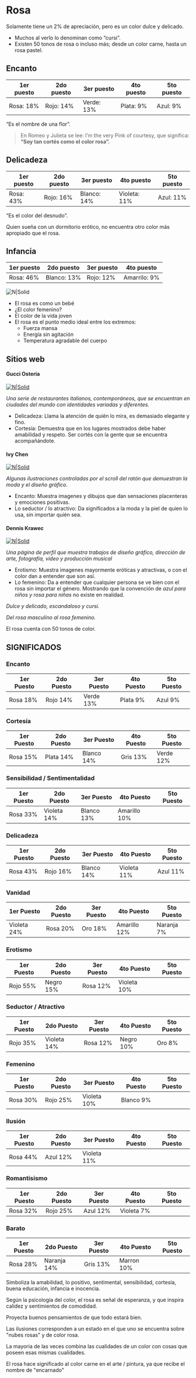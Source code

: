 # Rosa


Solamente tiene un 2% de apreciación, pero es un color dulce y delicado. 

- Muchos al verlo lo denominan como “cursi”.
- Existen 50 tonos de rosa o incluso más; desde un color carne, hasta un rosa pastel.

## Encanto

| 1er puesto | 2do puesto | 3er puesto | 4to puesto | 5to puesto |
| ---------- | ---------- | ---------- | ---------- | ---------- |
| Rosa: 18%  | Rojo: 14%  | Verde: 13% | Plata: 9%  | Azul: 9%   |


“Es el nombre de una flor”.

> En Romeo y Julieta se lee:
> I’m the very Pink of courtesy, que significa:
> **“Soy tan cortés como el color rosa”.**

## Delicadeza

| 1er puesto | 2do puesto | 3er puesto | 4to puesto | 5to puesto |
| ---------- | ---------- | ---------- | ---------- | ---------- |
| Rosa: 43%  | Rojo: 16%  | Blanco: 14% | Violeta: 11%  | Azul: 11%   |


“Es el color del desnudo”.


Quien sueña con un dormitorio erótico, no encuentra otro color más
apropiado que el rosa.

## Infancia

| 1er puesto | 2do puesto | 3er puesto | 4to puesto |
| ---------- | ---------- | ---------- | ---------- |
| Rosa: 46%  | Blanco: 13%  | Rojo: 12% | Amarrilo: 9%  |

![N|Solid](https://images.hive.blog/DQmSTpbaAp3tFKqZ24iiyfDPSj5Sxp8etT3ALriaJY4jh3s/image.png)

- El rosa es como un bebé
- ¿El color femenino?
- El color de la vida joven
- El rosa es el punto medio ideal entre los extremos:
  - Fuerza mansa
  - Energía sin agitación
  - Temperatura agradable del cuerpo

## Sitios web 

#### Gucci Osteria
[![N|Solid](https://i.ibb.co/LQWgW1D/imagen-2022-03-06-122746.png)](https://www.gucciosteria.com/en)


*Una serie de restaurantes italianos, contemporáneos, que se encuentran en ciudades del mundo con identidades variadas y diferentes.*


- Delicadeza: Llama la atención de quién lo mira, es demasiado elegante y fino.
- Cortesía: Demuestra que en los lugares mostrados debe haber amabilidad y respeto. Ser cortés con la gente que se encuentra acompañándote.

#### Ivy Chen

[![N|Solid](https://i.ibb.co/ZGHnJjN/imagen-2022-03-06-130651.png)](https://www.akaivyc.com)


*Algunas ilustraciones controladas por el scroll del ratón que demuestran la moda y el diseño gráfico.*


- Encanto: Muestra imagenes y dibujos que dan sensaciones placenteras y emociones positivas.
- Lo seductor / lo atractivo: Da significados a la moda y la piel de quien lo usa, sin importar quién sea.


#### Dennis Krawec

[![N|Solid](https://i.ibb.co/q7c3bbX/imagen-2022-03-06-132141.png)](https://www.akaivyc.com)


*Una página de perfil que muestra trabajos de diseño gráfico, dirección de arte, fotografía, video y producción musical*


- Erotismo: Muestra imagenes mayormente eróticas y atractivas, o con el color dan a entender que son así.
- Lo femenino: Da a entender que cualquier persona se ve bien con el rosa sin importar el género. Mostrando que la convención de *azul para niños y rosa para niñas* no existe en realidad.

_Dulce y delicado, escandaloso y cursi._

_Del rosa masculino al rosa femenino._

El rosa cuenta con 50 tonos de color.

## SIGNIFICADOS

### Encanto

| 1er Puesto | 2do Puesto | 3er Puesto |4to Puesto | 5to Puesto |
| -------- | --------   | --------   | --------   | --------   |
| Rosa 18% | Rojo 14% | Verde 13% | Plata 9% | Azul 9% |

### Cortesía

| 1er Puesto | 2do Puesto | 3er Puesto |4to Puesto | 5to Puesto |
| -------- | --------   | --------   | --------   | --------   |
| Rosa 15% | Plata 14% | Blanco 14% | Gris 13% | Verde 12% |

### Sensibilidad / Sentimentalidad

| 1er Puesto | 2do Puesto | 3er Puesto |4to Puesto | 5to Puesto |
| -------- | --------   | --------   | --------   | --------   |
| Rosa 33% | Violeta 14% | Blanco 13% | Amarillo 10% |  |

### Delicadeza

| 1er Puesto | 2do Puesto | 3er Puesto |4to Puesto | 5to Puesto |
| -------- | --------   | --------   | --------   | --------   |
| Rosa 43% | Rojo 16% | Blanco 14% | Violeta 11% | Azul 11% |

### Vanidad

| 1er Puesto | 2do Puesto | 3er Puesto |4to Puesto | 5to Puesto |
| -------- | --------   | --------   | --------   | --------   |
| Violeta 24% | Rosa 20% | Oro 18% | Amarillo 12% | Naranja 7% |

### Erotismo

| 1er Puesto | 2do Puesto | 3er Puesto |4to Puesto | 5to Puesto |
| -------- | --------   | --------   | --------   | --------   |
| Rojo 55% | Negro 15% | Rosa 12% | Violeta 10% |  |

### Seductor / Atractivo

| 1er Puesto | 2do Puesto | 3er Puesto |4to Puesto | 5to Puesto |
| -------- | --------   | --------   | --------   | --------   |
| Rojo 35% | Violeta 14% | Rosa 12% | Negro 10% | Oro 8% |

### Femenino

| 1er Puesto | 2do Puesto | 3er Puesto |4to Puesto | 5to Puesto |
| -------- | --------   | --------   | --------   | --------   |
| Rosa 30% | Rojo 25% | Violeta 10% | Blanco 9% |  |

### Ilusión

| 1er Puesto | 2do Puesto | 3er Puesto |4to Puesto | 5to Puesto |
| -------- | --------   | --------   | --------   | --------   |
| Rosa 44% | Azul 12% | Violeta 11% |  |  |

### Romantisismo

| 1er Puesto | 2do Puesto | 3er Puesto |4to Puesto | 5to Puesto |
| -------- | --------   | --------   | --------   | --------   |
| Rosa 32% | Rojo 25% | Azul 12% | Violeta 7% |  |

### Barato

| 1er Puesto | 2do Puesto | 3er Puesto |4to Puesto | 5to Puesto |
| -------- | --------   | --------   | --------   | --------   |
| Rosa 28% | Naranja 14% | Gris 13% | Marron 10% |  |

Simboliza la amabilidad, lo positivo, sentimental, sensibilidad, cortesía, buena educación, infancia e inocencia.

Según la psicología del color, el rosa es señal de esperanza, y que inspira calidez y sentimientos de comodidad.

Proyecta buenos pensamientos de que todo estará bien.

Las ilusiones corresponden a un estado en el que uno se encuentra sobre "nubes rosas" y de color rosa.

La mayoria de las veces combina las cualidades de un color con cosas que poseen esas mismas cualidades.

El rosa hace significado al color carne en el arte / pintura, ya que recibe el nombre de "encarnado" 

